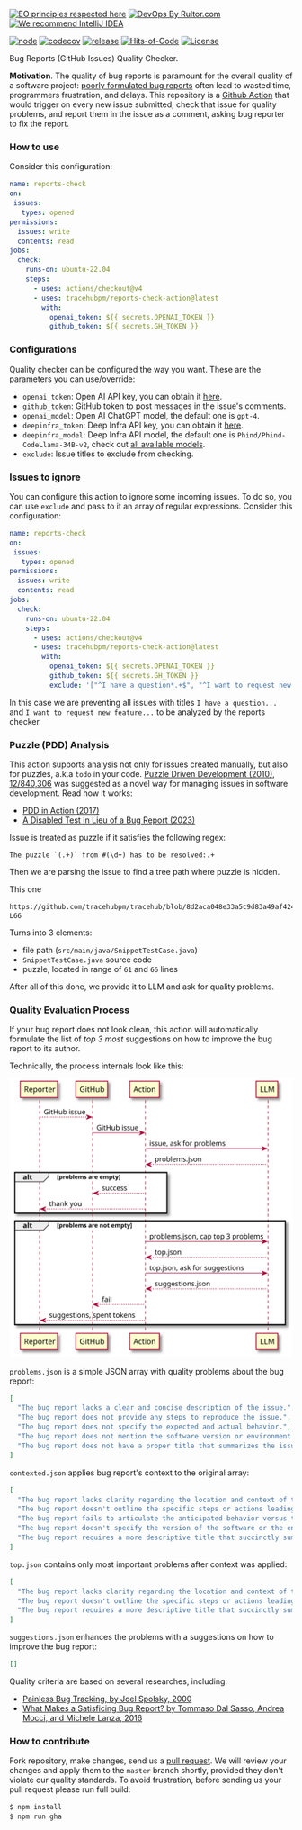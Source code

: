 [![EO principles respected here](https://www.elegantobjects.org/badge.svg)](https://www.elegantobjects.org)
[![DevOps By Rultor.com](http://www.rultor.com/b/trarcehubpm/reports-check-action)](http://www.rultor.com/p/tracehubpm/reports-check-action)
[![We recommend IntelliJ IDEA](https://www.elegantobjects.org/intellij-idea.svg)](https://www.jetbrains.com/idea/)

[![node](https://github.com/tracehubpm/reports-check-action/actions/workflows/node.yml/badge.svg)](https://github.com/tracehubpm/reports-check-action/actions/workflows/node.yml)
[![codecov](https://codecov.io/gh/tracehubpm/reports-check-action/graph/badge.svg?token=Wae1wJmXf6)](https://codecov.io/gh/tracehubpm/reports-check-action)
[![release](https://img.shields.io/github/v/release/tracehubpm/reports-check-action.svg?logo=github)](https://github.com/tracehubpm/reports-check-action/releases)
[![Hits-of-Code](https://hitsofcode.com/github/tracehubpm/reports-check-action)](https://hitsofcode.com/view/github/tracehubpm/reports-check-action)
[![License](https://img.shields.io/badge/license-MIT-green.svg)](https://github.com/tracehubpm/reports-check-action/blob/master/LICENSE.txt)

Bug Reports (GitHub Issues) Quality Checker.

**Motivation**.
The quality of bug reports is paramount for the overall quality of a software project:
[poorly formulated bug reports](https://www.yegor256.com/2018/04/24/right-way-to-report-bugs.html) often lead to wasted time,
programmers frustration, and delays.
This repository is a [Github Action](https://github.com/features/actions) that would trigger
on every new issue submitted, check that issue for quality problems, 
and report them in the issue as a comment, asking bug reporter to fix the report.

### How to use

Consider this configuration:
```yml
name: reports-check
on:
 issues:
   types: opened
permissions:
  issues: write
  contents: read
jobs:
  check:
    runs-on: ubuntu-22.04
    steps:
      - uses: actions/checkout@v4
      - uses: tracehubpm/reports-check-action@latest
        with:
          openai_token: ${{ secrets.OPENAI_TOKEN }}
          github_token: ${{ secrets.GH_TOKEN }}
```

### Configurations

Quality checker can be configured the way you want.
These are the parameters you can use/override:

* `openai_token`: Open AI API key, you can obtain it [here](https://platform.openai.com/api-keys).
* `github_token`: GitHub token to post messages in the issue's comments.
* `openai_model`: Open AI ChatGPT model, the default one is `gpt-4`.
* `deepinfra_token`: Deep Infra API key, you can obtain it [here](https://deepinfra.com/dash/api_keys).
* `deepinfra_model`: Deep Infra API model, the default one is `Phind/Phind-CodeLlama-34B-v2`,
check out [all available models](https://deepinfra.com/models/text-generation).
* `exclude`: Issue titles to exclude from checking.

### Issues to ignore

You can configure this action to ignore some incoming issues.
To do so, you can use `exclude` and pass to it an array of regular expressions.
Consider this configuration:

```yml
name: reports-check
on:
 issues:
   types: opened
permissions:
  issues: write
  contents: read
jobs:
  check:
    runs-on: ubuntu-22.04
    steps:
      - uses: actions/checkout@v4
      - uses: tracehubpm/reports-check-action@latest
        with:
          openai_token: ${{ secrets.OPENAI_TOKEN }}
          github_token: ${{ secrets.GH_TOKEN }}
          exclude: '["^I have a question*.+$", "^I want to request new feature*.+$"]'
```

In this case we are preventing all issues with titles `I have a question...` and `I want to request new feature...` to be analyzed by the reports checker.

### Puzzle (PDD) Analysis

This action supports analysis not only for issues created manually, but also for puzzles, a.k.a `todo` in your code. 
[Puzzle Driven Development (2010)](https://www.yegor256.com/2010/03/04/pdd.html), [12/840,306](https://patents.google.com/patent/US20120023476) was suggested as a novel way for managing issues in software development.
Read how it works:
* [PDD in Action (2017)](https://www.yegor256.com/2017/04/05/pdd-in-action.html)
* [A Disabled Test In Lieu of a Bug Report (2023)](https://www.yegor256.com/2023/07/25/contribute-disabled-tests.html)

Issue is treated as puzzle if it satisfies the following regex:

```regexp
The puzzle `(.+)` from #(\d+) has to be resolved:.+
```

Then we are parsing the issue to find a tree path where puzzle is hidden.

This one
```text
https://github.com/tracehubpm/tracehub/blob/8d2aca048e33a5c9d83a49af4246c9ad7fde9998/src/main/java/SnippetTestCase.java#L61-L66
```

Turns into 3 elements:
* file path (`src/main/java/SnippetTestCase.java`)
* `SnippetTestCase.java` source code
* puzzle, located in range of `61` and `66` lines

After all of this done, we provide it to LLM and ask for quality problems.

### Quality Evaluation Process

If your bug report does not look clean, this action will automatically
formulate the list of _top 3 most_ suggestions on how to improve the bug
report to its author.

Technically, the process internals look like this:

![evaluation.svg](/doc/evaluation.svg)

`problems.json` is a simple JSON array with quality problems about the bug report:
```json
[
  "The bug report lacks a clear and concise description of the issue.",
  "The bug report does not provide any steps to reproduce the issue.",
  "The bug report does not specify the expected and actual behavior.",
  "The bug report does not mention the software version or environment where the issue occurred.",
  "The bug report does not have a proper title that summarizes the issue."
]
```

`contexted.json` applies bug report's context to the original array:
```json
[
  "The bug report lacks clarity regarding the location and context of the Phi.g4 grammar file.",
  "The bug report doesn't outline the specific steps or actions leading to the identification of typos in `deltaBinding` and `lambdaBinding`.",
  "The bug report fails to articulate the anticipated behavior versus the observed behavior resulting from the typos in `deltaBinding` and `lambdaBinding`.",
  "The bug report doesn't specify the version of the software or the environment in which the Phi.g4 grammar file is being used, potentially hindering accurate diagnosis.",
  "The bug report requires a more descriptive title that succinctly summarizes the issue with `deltaBinding` and `lambdaBinding` typos in the Phi.g4 grammar file."
]
```

`top.json` contains only most important problems after context was applied:
```json
[
  "The bug report lacks clarity regarding the location and context of the Phi.g4 grammar file.",
  "The bug report doesn't outline the specific steps or actions leading to the identification of typos in `deltaBinding` and `lambdaBinding`.",
  "The bug report requires a more descriptive title that succinctly summarizes the issue with `deltaBinding` and `lambdaBinding` typos in the Phi.g4 grammar file."
]
```

`suggestions.json` enhances the problems with a suggestions on how to improve the bug report:
```json
[]
```

Quality criteria are based on several researches, including:
* [Painless Bug Tracking, by Joel Spolsky, 2000](https://www.joelonsoftware.com/2000/11/08/painless-bug-tracking)
* [What Makes a Satisficing Bug Report? by Tommaso Dal Sasso, Andrea Mocci, and Michele Lanza, 2016](https://www.researchgate.net/publication/309151102_What_Makes_a_Satisficing_Bug_Report)

### How to contribute

Fork repository, make changes, send us a [pull request](https://www.yegor256.com/2014/04/15/github-guidelines.html).
We will review your changes and apply them to the `master` branch shortly,
provided they don't violate our quality standards. To avoid frustration,
before sending us your pull request please run full build:

```bash
$ npm install
$ npm run gha
```
